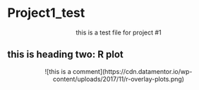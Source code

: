 
# Project1_test


<p align="center">
this is a test file for project #1
</p>

## this is heading two: R plot

<p align="center">
![this is a comment](https://cdn.datamentor.io/wp-content/uploads/2017/11/r-overlay-plots.png)
</p>


